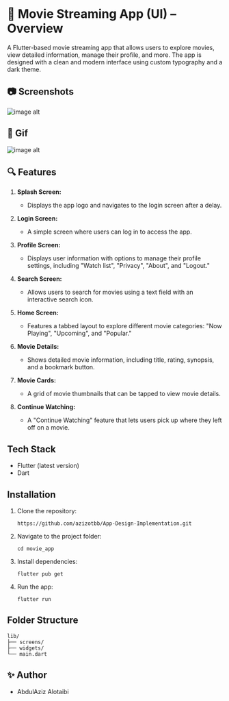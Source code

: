 # 📘  Movie Streaming App (UI) – Overview

A Flutter-based movie streaming app that allows users to explore movies, view detailed information, manage their profile, and more. The app is designed with a clean and modern interface using custom typography and a dark theme.



## 📷 Screenshots 

![image alt](https://github.com/azizotbb/App-Design-Implementation/blob/97cc0bbcb31a3744390f828168d87df6351b9e51/img.jpg)



## 🎥 Gif

![image alt](https://github.com/azizotbb/App-Design-Implementation/blob/Abdulaziz_Alotaibi/gif.gif)



## 🔍 Features

1. **Splash Screen:**
   - Displays the app logo and navigates to the login screen after a delay.

2. **Login Screen:**
   - A simple screen where users can log in to access the app.

3. **Profile Screen:**
   - Displays user information with options to manage their profile settings, including "Watch list", "Privacy", "About", and "Logout."

4. **Search Screen:**
   - Allows users to search for movies using a text field with an interactive search icon.

5. **Home Screen:**
   - Features a tabbed layout to explore different movie categories: "Now Playing", "Upcoming", and "Popular."

6. **Movie Details:**
   - Shows detailed movie information, including title, rating, synopsis, and a bookmark button.

7. **Movie Cards:**
   - A grid of movie thumbnails that can be tapped to view movie details.

8. **Continue Watching:**
   - A "Continue Watching" feature that lets users pick up where they left off on a movie.




## Tech Stack

- Flutter (latest version) 
- Dart



## Installation

1.  Clone the repository:

    `https://github.com/azizotbb/App-Design-Implementation.git` 

2.  Navigate to the project folder:

    `cd movie_app` 

3.  Install dependencies:

    `flutter pub get` 

4.  Run the app:

    `flutter run`




## Folder Structure

    lib/
    ├── screens/
    ├── widgets/
    └── main.dart
    

    
## ✨ Author

- AbdulAziz Alotaibi
